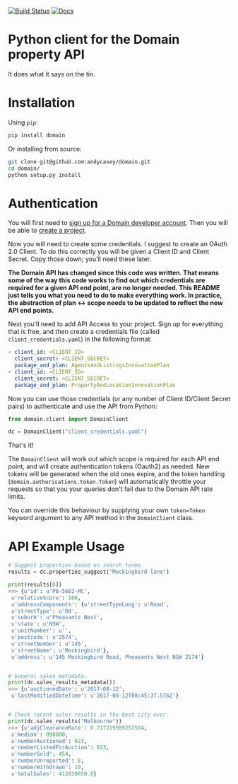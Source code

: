 [![Build Status](https://travis-ci.org/andycasey/domain.svg?branch=master)](https://travis-ci.org/andycasey/domain)
[![Docs](https://readthedocs.org/projects/domain/badge/?version=latest)](http://domain.readthedocs.io/en/latest/)

# Python client for the Domain property API 

It does what it says on the tin.

# Installation

Using ``pip``:

````bash
pip install domain
````

Or installing from source:

````bash
git clone git@github.com:andycasey/domain.git
cd domain/
python setup.py install
````


# Authentication 

You will first need to [sign up for a Domain developer account](https://developer.domain.com.au/).
Then you will be able to [create a project](https://developer.domain.com.au/projects).

Now you will need to create some credentials. I suggest to create an OAuth 2.0 Client. To do this correctly you will be given a Client ID and Client Secret. Copy those down; you'll need these later.

**The Domain API has changed since this code was written. That means some of the way this code works to find out which credentials are required for a given API end point, are no longer needed. This README just tells you what you need to do to make everything work. In practice, the abstraction of plan <-> scope needs to be updated to reflect the new API end points.**


Next you'll need to add API Access to your project. Sign up for everything that is free, and then create a credentials file (called `client_credentials.yaml`) in the following format:
 
````yaml
- client_id: <CLIENT_ID>
  client_secret: <CLIENT_SECRET>
  package_and_plan: AgentsAndListingsInnovationPlan 
- client_id: <CLIENT_ID>
  client_secret: <CLIENT_SECRET>
  package_and_plan: PropertyAndLocationInnovationPlan
````


Now you can use those credentials (or any number of Client ID/Client Secret pairs)
to authenticate and use the API from Python:

````python
from domain.client import DomainClient

dc = DomainClient("client_credentials.yaml")
````

That's it! 

The `DomainClient` will work out which scope is required for each API
end point, and will create authentication tokens (Oauth2) as needed. New tokens
will be generated when the old ones expire, and the token handling
(`domain.authorisations.token.Token`) will automatically throttle your requests
so that you your queries don't fail due to the Domain API rate limits.

You can override this behaviour by supplying your own `token=Token` keyword 
argument to any API method in the `DomainClient` class.


# API Example Usage

````python
# Suggest properties based on search terms
results = dc.properties_suggest("Mockingbird lane")

print(results[0])
>>> {u'id': u'PB-5682-MC',
 u'relativeScore': 100,
 u'addressComponents': {u'streetTypeLong': u'Road',
 u'streetType': u'Rd',
 u'suburb': u'Pheasants Nest',
 u'state': u'NSW',
 u'unitNumber': u'',
 u'postcode': u'2574',
 u'streetNumber': u'145',
 u'streetName': u'Mockingbird'},
 u'address': u'145 Mockingbird Road, Pheasants Nest NSW 2574'}


# General sales metadata.
print(dc.sales_results_metadata())
>>> {u'auctionedDate': u'2017-08-12',
 u'lastModifiedDateTime': u'2017-08-12T08:45:37.576Z'}


# Check recent sales results in the best city ever.
print(dc.sales_results("Melbourne"))
>>> {u'adjClearanceRate': 0.717219589257504,
 u'median': 898000,
 u'numberAuctioned': 623,
 u'numberListedForAuction': 823,
 u'numberSold': 454,
 u'numberUnreported': 8,
 u'numberWithdrawn': 10,
 u'totalSales': 412839650.0}
 ````

